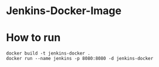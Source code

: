 # Jenkins-Docker-Image

# How to run

```
docker build -t jenkins-docker .
docker run --name jenkins -p 8080:8080 -d jenkins-docker

```